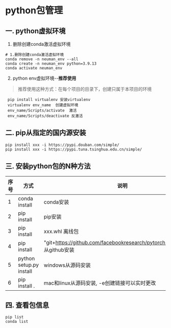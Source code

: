 # python包管理

## 一. python虚拟环境
1. 删除创建conda激活虚拟环境
```
# 1.删除创建conda激活虚拟环境
conda remove -n neuman_env --all
conda create -n neuman_env python=3.9.13
conda activate neuman_env
```
2. python env虚拟环境--**推荐使用**
> 推荐使用这种方式：在每个项目的目录下，创建只属于本项目的环境
```
 pip install virtualenv 安装virtualenv
 virtualenv env_name  创建虚拟环境
 env_name/Scripts/activate  激活
 env_name/Scripts/deactivate 反激活
```

## 二. pip从指定的国内源安装
```
pip install xxx -i https://pypi.douban.com/simple/
pip install xxx -i https://pypi.tuna.tsinghua.edu.cn/simple/
```

## 三. 安装python包的N种方法
| 序号  | 方式  | 说明                                                                       |
|-----|-----|--------------------------------------------------------------------------|
| 1 | conda install | conda安装                                                                  |
| 2 | pip install | pip安装                                                                    |
| 3 | pip install | xxx.whl 离线包                                                              |
| 4 | pip install | "git+https://github.com/facebookresearch/pytorch3d.git@stable" 从github安装 |
| 5 | python setup.py install | windows从源码安装                                                             |
| 6 | pip install .| mac和linux从源码安装, -e创建链接可以实时更改                                             |

## 四. 查看包信息
```
pip list
conda list
```